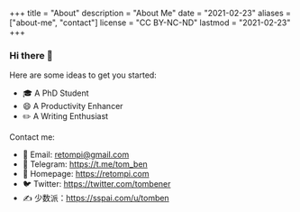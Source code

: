 +++
title = "About"
description = "About Me"
date = "2021-02-23"
aliases = ["about-me", "contact"]
license = "CC BY-NC-ND"
lastmod = "2021-02-23"
+++

### Hi there 👋

Here are some ideas to get you started:

- 🎓 A PhD Student
- 😄 A Productivity Enhancer
- ✏️ A Writing Enthusiast

Contact me:

- 📧 Email: [retompi@gmail.com](mailto:retompi@gmail.com)
- 💬 Telegram: <https://t.me/tom_ben>
- 📝 Homepage: <https://retompi.com>
- 🐦 Twitter: <https://twitter.com/tombener>
- ✍️ 少数派：<https://sspai.com/u/tomben>

